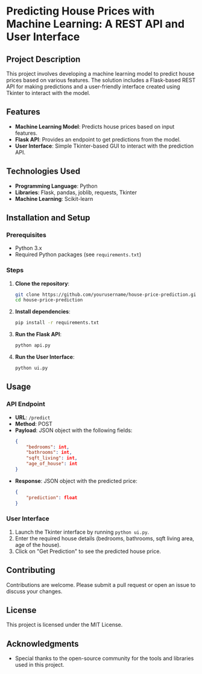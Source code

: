 # Predicting House Prices with Machine Learning: A REST API and User Interface

## Project Description
This project involves developing a machine learning model to predict house prices based on various features. The solution includes a Flask-based REST API for making predictions and a user-friendly interface created using Tkinter to interact with the model.

## Features
- **Machine Learning Model**: Predicts house prices based on input features.
- **Flask API**: Provides an endpoint to get predictions from the model.
- **User Interface**: Simple Tkinter-based GUI to interact with the prediction API.

## Technologies Used
- **Programming Language**: Python
- **Libraries**: Flask, pandas, joblib, requests, Tkinter
- **Machine Learning**: Scikit-learn

## Installation and Setup

### Prerequisites
- Python 3.x
- Required Python packages (see `requirements.txt`)

### Steps
1. **Clone the repository**:
    ```bash
    git clone https://github.com/yourusername/house-price-prediction.git
    cd house-price-prediction
    ```

2. **Install dependencies**:
    ```bash
    pip install -r requirements.txt
    ```

3. **Run the Flask API**:
    ```bash
    python api.py
    ```

4. **Run the User Interface**:
    ```bash
    python ui.py
    ```

## Usage

### API Endpoint
- **URL**: `/predict`
- **Method**: POST
- **Payload**: JSON object with the following fields:
    ```json
    {
        "bedrooms": int,
        "bathrooms": int,
        "sqft_living": int,
        "age_of_house": int
    }
    ```
- **Response**: JSON object with the predicted price:
    ```json
    {
        "prediction": float
    }
    ```

### User Interface
1. Launch the Tkinter interface by running `python ui.py`.
2. Enter the required house details (bedrooms, bathrooms, sqft living area, age of the house).
3. Click on "Get Prediction" to see the predicted house price.

## Contributing
Contributions are welcome. Please submit a pull request or open an issue to discuss your changes.

## License
This project is licensed under the MIT License.

## Acknowledgments
- Special thanks to the open-source community for the tools and libraries used in this project.
